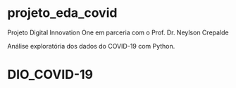 # projeto_eda_covid
Projeto Digital Innovation One em parceria com o Prof. Dr. Neylson Crepalde

Análise exploratória dos dados do COVID-19 com Python.
# DIO_COVID-19
